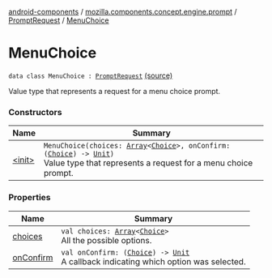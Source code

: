 [android-components](../../../index.md) / [mozilla.components.concept.engine.prompt](../../index.md) / [PromptRequest](../index.md) / [MenuChoice](./index.md)

# MenuChoice

`data class MenuChoice : `[`PromptRequest`](../index.md) [(source)](https://github.com/mozilla-mobile/android-components/blob/master/components/concept/engine/src/main/java/mozilla/components/concept/engine/prompt/PromptRequest.kt#L34)

Value type that represents a request for a menu choice prompt.

### Constructors

| Name | Summary |
|---|---|
| [&lt;init&gt;](-init-.md) | `MenuChoice(choices: `[`Array`](https://kotlinlang.org/api/latest/jvm/stdlib/kotlin/-array/index.html)`<`[`Choice`](../../-choice/index.md)`>, onConfirm: (`[`Choice`](../../-choice/index.md)`) -> `[`Unit`](https://kotlinlang.org/api/latest/jvm/stdlib/kotlin/-unit/index.html)`)`<br>Value type that represents a request for a menu choice prompt. |

### Properties

| Name | Summary |
|---|---|
| [choices](choices.md) | `val choices: `[`Array`](https://kotlinlang.org/api/latest/jvm/stdlib/kotlin/-array/index.html)`<`[`Choice`](../../-choice/index.md)`>`<br>All the possible options. |
| [onConfirm](on-confirm.md) | `val onConfirm: (`[`Choice`](../../-choice/index.md)`) -> `[`Unit`](https://kotlinlang.org/api/latest/jvm/stdlib/kotlin/-unit/index.html)<br>A callback indicating which option was selected. |
